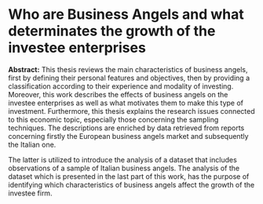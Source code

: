 # Who are Business Angels and what determinates the growth of the investee enterprises
**Abstract:** This thesis reviews the main characteristics of business angels, first by defining their personal features and objectives, then by providing a classification according to their experience and modality of investing. Moreover, this work describes the effects of business angels on the investee enterprises as well as what motivates them to make this type of investment. Furthermore, this thesis explains the research issues connected to this economic topic, especially those concerning the sampling techniques. The descriptions are enriched by data retrieved from reports concerning firstly the European business angels market and subsequently the Italian one.
 
 
The latter is utilized to introduce the analysis of a dataset that includes observations of a sample of Italian business angels. The analysis of the dataset which is presented in the last part of this work, has the purpose of identifying which characteristics of business angels affect the growth of the investee firm.
